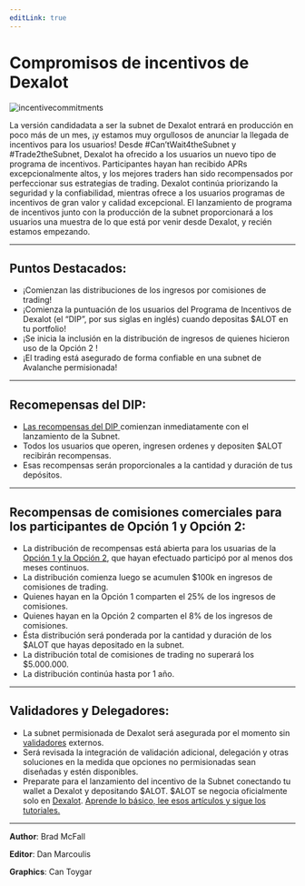 ```yaml
---
editLink: true
---
```


# Compromisos de incentivos de Dexalot

![incentivecommitments](/images/incentives/incentivecommitments.png)

La versión candidadata a ser la subnet de Dexalot entrará en producción en poco más de un mes, ¡y estamos muy orgullosos de anunciar la llegada de incentivos para los usuarios! Desde #Can’tWait4theSubnet y #Trade2theSubnet, Dexalot ha ofrecido a los usuarios un nuevo  tipo de programa de incentivos. Participantes hayan  han recibido APRs excepcionalmente altos, y los mejores traders han sido recompensados por perfeccionar sus estrategias de trading. Dexalot continúa priorizando la seguridad y la confiabilidad, mientras ofrece a los usuarios programas de incentivos de gran valor y calidad excepcional. El lanzamiento de programa de incentivos junto con la producción de la subnet proporcionará a los usuarios una muestra de lo que está por venir desde Dexalot, y recién estamos empezando.

---

## Puntos Destacados:

* ¡Comienzan las distribuciones de los ingresos por comisiones de trading!
* ¡Comienza la puntuación de los usuarios del Programa de Incentivos de Dexalot (el “DIP”, por sus siglas en inglés) cuando depositas $ALOT en tu portfolio!
* ¡Se inicia la inclusión en la distribución de ingresos de quienes hicieron uso de la Opción 2 !
* ¡El trading está asegurado de forma confiable en una subnet de Avalanche permisionada!

---

## Recomepensas del DIP:

* [Las recompensas del DIP ](https://medium.com/dexalot/el-programa-de-incentivos-de-dexalot-e238774f1c61) comienzan inmediatamente con el lanzamiento de la Subnet.
* Todos los usuarios que operen, ingresen ordenes y depositen $ALOT recibirán recompensas.
* Esas recompensas serán proporcionales a la cantidad y duración de tus depósitos.

---

## Recompensas de comisiones comerciales para los participantes de Opción 1 y Opción 2:


* La distribución de recompensas está abierta para los usuarias de la [Opción 1 y la Opción 2](https://medium.com/dexalot/dexalot-stake-to-the-subnet-eb0becfc040f), que hayan efectuado participó por al menos dos meses continuos.
* La distribución comienza luego se acumulen $100k en ingresos de comisiones de trading.
* Quienes hayan  en la Opción 1 comparten el 25% de los ingresos de comisiones.
* Quienes hayan  en la Opción 2 comparten el 8% de los ingresos de comisiones.
* Ésta distribución será ponderada por la cantidad y duración de los $ALOT que hayas depositado en la subnet.
* La distribución total de comisiones de trading no superará los $5.000.000.
* La distribución continúa hasta por 1 año.

---

## Validadores y Delegadores:

* La subnet permisionada de Dexalot será asegurada por el momento sin [validadores](https://medium.com/dexalot/programa-de-validaci%C3%B3n-de-la-subnet-de-dexalot-38d14560448a) externos.
* Será revisada la integración de validación adicional, delegación y otras soluciones en la medida que opciones no permisionadas sean diseñadas y estén disponibles.
* Preparate para el lanzamiento del incentivo de la Subnet conectando tu wallet a Dexalot y depositando $ALOT. $ALOT se negocia oficialmente solo en [Dexalot](https://app.dexalot.com/trade). [Aprende lo básico, lee esos artículos y sigue los tutoriales.](https://medium.com/dexalot)

---
**Author**: Brad McFall

**Editor**: Dan Marcoulis

**Graphics**: Can Toygar
